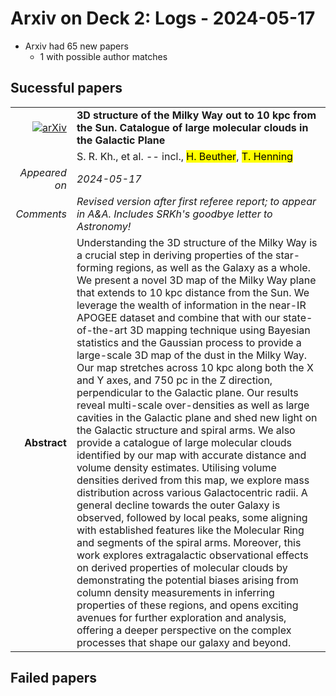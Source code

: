 # Arxiv on Deck 2: Logs - 2024-05-17

* Arxiv had 65 new papers
    * 1 with possible author matches

## Sucessful papers


|||
|---:|:---|
| [![arXiv](https://img.shields.io/badge/arXiv-2405.09634-b31b1b.svg)](https://arxiv.org/abs/2405.09634) | **3D structure of the Milky Way out to 10 kpc from the Sun. Catalogue of large molecular clouds in the Galactic Plane**  |
|| S. R. Kh., et al. -- incl., <mark>H. Beuther</mark>, <mark>T. Henning</mark> |
|*Appeared on*| *2024-05-17*|
|*Comments*| *Revised version after first referee report; to appear in A&A. Includes SRKh's goodbye letter to Astronomy!*|
|**Abstract**|            Understanding the 3D structure of the Milky Way is a crucial step in deriving properties of the star-forming regions, as well as the Galaxy as a whole. We present a novel 3D map of the Milky Way plane that extends to 10 kpc distance from the Sun. We leverage the wealth of information in the near-IR APOGEE dataset and combine that with our state-of-the-art 3D mapping technique using Bayesian statistics and the Gaussian process to provide a large-scale 3D map of the dust in the Milky Way. Our map stretches across 10 kpc along both the X and Y axes, and 750 pc in the Z direction, perpendicular to the Galactic plane. Our results reveal multi-scale over-densities as well as large cavities in the Galactic plane and shed new light on the Galactic structure and spiral arms. We also provide a catalogue of large molecular clouds identified by our map with accurate distance and volume density estimates. Utilising volume densities derived from this map, we explore mass distribution across various Galactocentric radii. A general decline towards the outer Galaxy is observed, followed by local peaks, some aligning with established features like the Molecular Ring and segments of the spiral arms. Moreover, this work explores extragalactic observational effects on derived properties of molecular clouds by demonstrating the potential biases arising from column density measurements in inferring properties of these regions, and opens exciting avenues for further exploration and analysis, offering a deeper perspective on the complex processes that shape our galaxy and beyond.         |

## Failed papers

